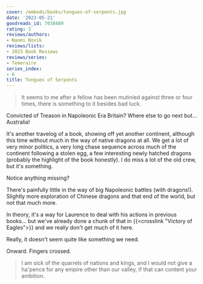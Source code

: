 ```yaml
---
cover: /embeds/books/tongues-of-serpents.jpg
date: '2023-05-21'
goodreads_id: 7038489
rating: 3
reviews/authors:
- Naomi Novik
reviews/lists:
- 2023 Book Reviews
reviews/series:
- Temeraire
series_index:
- 6
title: Tongues of Serpents
---
```

> It seems to me after a fellow has been mutinied against three or four times, there is something to it besides bad luck.
> 
Convicted of Treason in Napoleonic Era Britain? Where else to go next but... Australia! 

It's another travelog of a book, showing off yet another continent, although this time without much in the way of native dragons at all. We get a lot of very minor politics, a very long chase sequence across much of the continent following a stolen egg, a few interesting newly hatched dragons (probably the highlight of the book honestly). I do miss a lot of the old crew, but it's something. 

Notice anything missing? 

There's painfully little in the way of big Napoleonic battles (with dragons!). Slightly more exploration of Chinese dragons and that end of the world, but not that much more. 

In theory, it's a way for Laurence to deal with his actions in previous books... but we've already done a chunk of that in {{<crosslink "Victory of Eagles">}} and we really don't get much of it here. 

Really, it doesn't seem quite like something we need. 

Onward. Fingers crossed. 

> I am sick of the quarrels of nations and kings, and I would not give a ha'pence for any empire other than our valley, if that can content your ambition.

<!--more-->